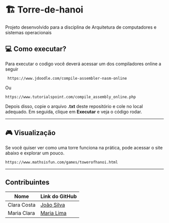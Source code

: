 # 🏗️ Torre-de-hanoi
Projeto desenvolvido para a disciplina de Arquitetura de computadores e sistemas operacionais

## 💻  Como executar?
Para executar o codigo você deverá acessar um dos compiladores online a seguir <br>
```
 https://www.jdoodle.com/compile-assembler-nasm-online
```
Ou
```
https://www.tutorialspoint.com/compile_assembly_online.php
```
Depois disso, copie o arquivo **.txt** deste repositório e cole no local adequado. Em seguida, clique em **Executar** e veja o código rodar.

---
## 🎮 Visualização
Se você quiser ver como uma torre funciona na prática, pode acessar o site abaixo e explorar um pouco.
```
https://www.mathsisfun.com/games/towerofhanoi.html
```

---
## Contribuintes

| Nome        | Link do GitHub                       |
|-------------|--------------------------------------|
| Clara Costa  | [João Silva](https://github.com/joaosilva) |
| Maria Clara  | [Maria Lima](https://github.com/M4riaclaragomes) |



